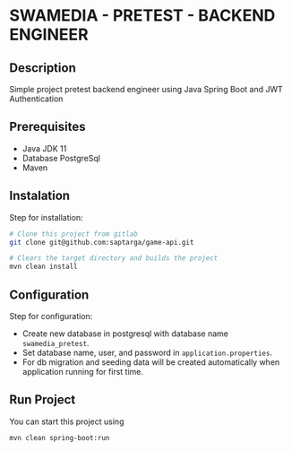 # SWAMEDIA - PRETEST - BACKEND ENGINEER

## Description
Simple project pretest backend engineer using Java Spring Boot and JWT Authentication

## Prerequisites
- Java JDK 11
- Database PostgreSql
- Maven

## Instalation
Step for installation:
```sh
# Clone this project from gitlab
git clone git@github.com:saptarga/game-api.git

# Clears the target directory and builds the project
mvn clean install
```
## Configuration
Step for configuration:

- Create new database in postgresql with database name `swamedia_pretest`.
- Set database name, user, and password in `application.properties`.
- For db migration and seeding data will be created automatically when application running for first time.

## Run Project
You can start this project using
```sh
mvn clean spring-boot:run
```